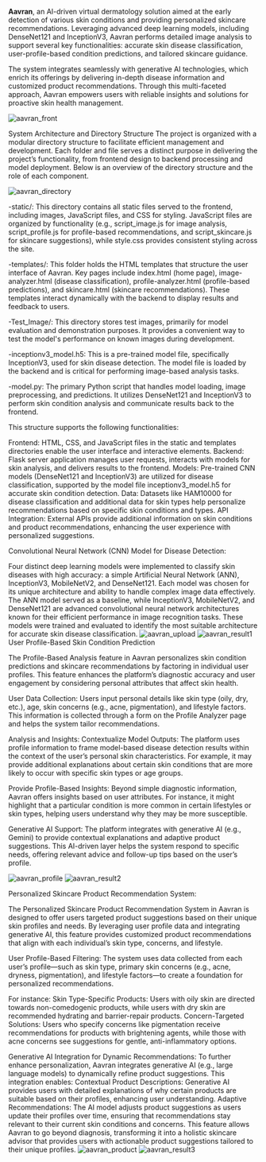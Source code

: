  **Aavran**, an AI-driven virtual dermatology solution aimed at the early detection of various skin conditions and providing personalized skincare recommendations. Leveraging advanced deep learning models, including DenseNet121 and InceptionV3, Aavran performs detailed image analysis to support several key functionalities: accurate skin disease classification, user-profile-based condition predictions, and tailored skincare guidance.
 
The system integrates seamlessly with generative AI technologies, which enrich its offerings by delivering in-depth disease information and customized product recommendations. Through this multi-faceted approach, Aavran empowers users with reliable insights and solutions for proactive skin health management.

![aavran_front](https://github.com/user-attachments/assets/beb36444-8955-4706-aa8b-edd13dc4f4b1)

System Architecture and Directory Structure
The project is organized with a modular directory structure to facilitate efficient management and development. Each folder and file serves a distinct purpose in delivering the project’s functionality, from frontend design to backend processing and model deployment. Below is an overview of the directory structure and the role of each component.

![aavran_directory](https://github.com/user-attachments/assets/f49d1272-5fb2-49b7-8283-f045e3aeb4cf)

-static/: This directory contains all static files served to the frontend, including images, JavaScript files, and CSS for styling. JavaScript files are organized by functionality (e.g., script_image.js for image analysis, script_profile.js for profile-based recommendations, and script_skincare.js for skincare suggestions), while style.css provides consistent styling across the site.

-templates/: This folder holds the HTML templates that structure the user interface of Aavran. Key pages include index.html (home page), image-analyzer.html (disease classification), profile-analyzer.html (profile-based predictions), and skincare.html (skincare recommendations). These templates interact dynamically with the backend to display results and feedback to users.

-Test_Image/: This directory stores test images, primarily for model evaluation and demonstration purposes. It provides a convenient way to test the model's performance on known images during development.

-inceptionv3_model.h5: This is a pre-trained model file, specifically InceptionV3, used for skin disease detection. The model file is loaded by the backend and is critical for performing image-based analysis tasks.

-model.py: The primary Python script that handles model loading, image preprocessing, and predictions. It utilizes DenseNet121 and InceptionV3 to perform skin condition analysis and communicate results back to the frontend.

This structure supports the following functionalities:

Frontend: HTML, CSS, and JavaScript files in the static and templates directories enable the user interface and interactive elements.
Backend: Flask server application manages user requests, interacts with models for skin analysis, and delivers results to the frontend.
Models: Pre-trained CNN models (DenseNet121 and InceptionV3) are utilized for disease classification, supported by the model file inceptionv3_model.h5 for accurate skin condition detection.
Data: Datasets like HAM10000 for disease classification and additional data for skin types help personalize recommendations based on specific skin conditions and types.
API Integration: External APIs provide additional information on skin conditions and product recommendations, enhancing the user experience with personalized suggestions.

Convolutional Neural Network (CNN) Model for Disease Detection:

Four distinct deep learning models were implemented to classify skin diseases with high accuracy: a simple Artificial Neural Network (ANN), InceptionV3, MobileNetV2, and DenseNet121. Each model was chosen for its unique architecture and ability to handle complex image data effectively. The ANN model served as a baseline, while InceptionV3, MobileNetV2, and DenseNet121 are advanced convolutional neural network architectures known for their efficient performance in image recognition tasks. These models were trained and evaluated to identify the most suitable architecture for accurate skin disease classification.
![aavran_upload](https://github.com/user-attachments/assets/910327c2-a985-452a-a504-e0203005addd)
![aavran_result1](https://github.com/user-attachments/assets/52de30d7-6fb4-468e-a42e-877e93193729)
User Profile-Based Skin Condition Prediction

The Profile-Based Analysis feature in Aavran personalizes skin condition predictions and skincare recommendations by factoring in individual user profiles. This feature enhances the platform’s diagnostic accuracy and user engagement by considering personal attributes that affect skin health.

User Data Collection:
Users input personal details like skin type (oily, dry, etc.), age, skin concerns (e.g., acne, pigmentation), and lifestyle factors. This information is collected through a form on the Profile Analyzer page and helps the system tailor recommendations.

Analysis and Insights:
Contextualize Model Outputs: The platform uses profile information to frame model-based disease detection results within the context of the user’s personal skin characteristics. For example, it may provide additional explanations about certain skin conditions that are more likely to occur with specific skin types or age groups.

Provide Profile-Based Insights: Beyond simple diagnostic information, Aavran offers insights based on user attributes. For instance, it might highlight that a particular condition is more common in certain lifestyles or skin types, helping users understand why they may be more susceptible.

Generative AI Support:
The platform integrates with generative AI (e.g., Gemini) to provide contextual explanations and adaptive product suggestions. This AI-driven layer helps the system respond to specific needs, offering relevant advice and follow-up tips based on the user’s profile.

![aavran_profile](https://github.com/user-attachments/assets/3d678a6d-0f51-4f45-b6c0-d1e2555a2c67)
![aavran_result2](https://github.com/user-attachments/assets/209b1e70-00c2-41e6-91fb-25fd1fd6543f)

Personalized Skincare Product Recommendation System:

The Personalized Skincare Product Recommendation System in Aavran is designed to offer users targeted product suggestions based on their unique skin profiles and needs. By leveraging user profile data and integrating generative AI, this feature provides customized product recommendations that align with each individual’s skin type, concerns, and lifestyle.

User Profile-Based Filtering:
The system uses data collected from each user’s profile—such as skin type, primary skin concerns (e.g., acne, dryness, pigmentation), and lifestyle factors—to create a foundation for personalized recommendations. 

For instance:
Skin Type-Specific Products: Users with oily skin are directed towards non-comedogenic products, while users with dry skin are recommended hydrating and barrier-repair products.
Concern-Targeted Solutions: Users who specify concerns like pigmentation receive recommendations for products with brightening agents, while those with acne concerns see suggestions for gentle, anti-inflammatory options.

Generative AI Integration for Dynamic Recommendations:
To further enhance personalization, Aavran integrates generative AI (e.g., large language models) to dynamically refine product suggestions. This integration enables:
Contextual Product Descriptions: Generative AI provides users with detailed explanations of why certain products are suitable based on their profiles, enhancing user understanding.
Adaptive Recommendations: The AI model adjusts product suggestions as users update their profiles over time, ensuring that recommendations stay relevant to their current skin conditions and concerns.
This feature allows Aavran to go beyond diagnosis, transforming it into a holistic skincare advisor that provides users with actionable product suggestions tailored to their unique profiles.
![aavran_product](https://github.com/user-attachments/assets/dcf3c212-e00e-467f-987f-072be86b969c)
![aavran_result3](https://github.com/user-attachments/assets/8456f9f3-c92a-475a-8346-e591b0f72e39)

